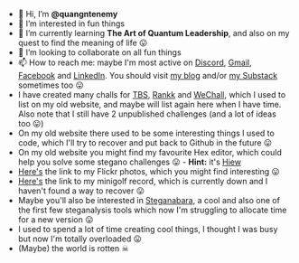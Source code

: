 - 👋 Hi, I’m **@quangntenemy**
- 👀 I’m interested in fun things
- 🌱 I’m currently learning **The Art of Quantum Leadership**, and also on my quest to find the meaning of life 😛
- 💞️ I’m looking to collaborate on all fun things
- 📫 How to reach me: maybe I'm most active on [Discord](https://discord.gg/c9rAJvbRWn), [Gmail](mailto://95e7ddbbe23bef8b89d9c9dac04909b7224649e9aa14977218e6b423a93fbbc8ad4b620b01a1e7640cee54effaf7c297a2b736dca7ee1834971eaa8d8f4e5803), [Facebook](https://www.facebook.com/quangntenemy) and [LinkedIn](https://www.linkedin.com/in/frank-nguyen-29251a16/). You should visit [my blog](https://quangntenemy.blogspot.com/) and/or [my Substack](https://quangntenemy.substack.com/) sometimes too 😛
- I have created many challs for [TBS](https://www.bright-shadows.net/), [Rankk](https://rankk.org/user/quangntenemy) and [WeChall](https://www.wechall.net/profile/quangntenemy), which I used to list on my old website, and maybe will list again here when I have time. Also note that I still have 2 unpublished challenges (and a lot of ideas too 😛)
- On my old website there used to be some interesting things I used to code, which I'll try to recover and put back to Github in the future 😛
- On my old website you might find my favourite Hex editor, which could help you solve some stegano challenges 😛 - **Hint:** it's [Hiew](https://www.hiew.ru/)
- [Here's](https://www.flickr.com/photos/22823442@N02/) the link to my Flickr photos, which you might find interesting 😛
- [Here's](http://www.geocities.com/quangntenemy/best2.jpg) the link to my minigolf record, which is currently down and I haven't found a way to recover 😛
- Maybe you'll also be interested in [Steganabara](https://github.com/quangntenemy/Steganabara), a cool and also one of the first few steganalysis tools which now I'm struggling to allocate time for a new version 😛
- I used to spend a lot of time creating cool things, I thought I was busy but now I'm totally overloaded 😛
- (Maybe) the world is rotten ☠

<!---
quangntenemy/quangntenemy is a ✨ special ✨ repository because its `README.md` (this file) appears on your GitHub profile.
You can click the Preview link to take a look at your changes.
--->
